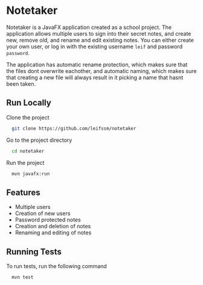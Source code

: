
# Notetaker

Notetaker is a JavaFX application created as a school project. The application allows multiple users to sign into their secret notes, and create new, remove old, and rename and edit existing notes. You can either create your own user, or log in with the existing username `leif` and password `password`.

The application has automatic rename protection, which makes sure that the files dont overwrite eachother, and automatic naming, which makes sure that creating a new file will always result in it picking a name that hasnt been taken.


## Run Locally

Clone the project

```bash
  git clone https://github.com/leifssm/notetaker
```

Go to the project directory

```bash
  cd notetaker
```

Run the project

```bash
  mvn javafx:run
```

## Features

- Multiple users
- Creation of new users
- Password protected notes
- Creation and deletion of notes
- Renaming and editing of notes


## Running Tests

To run tests, run the following command

```bash
  mvn test
```
